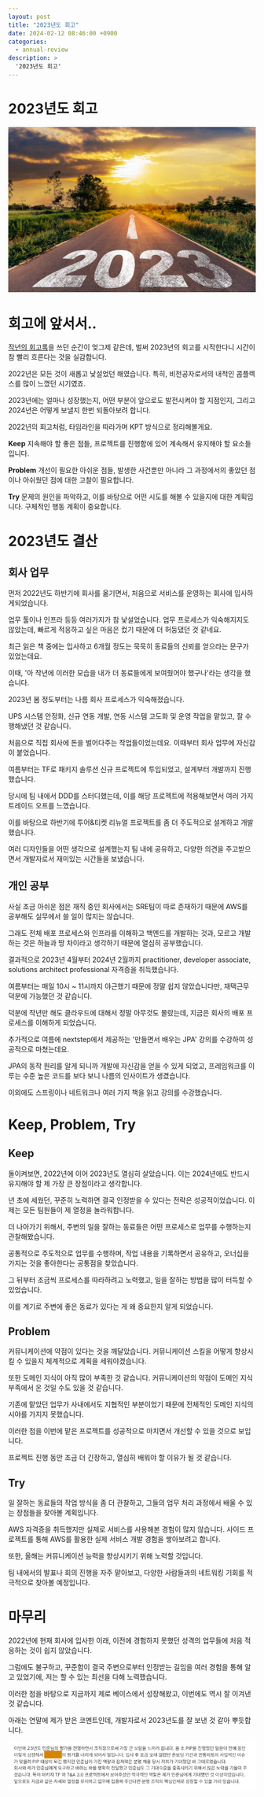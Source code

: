 ```yaml
---
layout: post
title: "2023년도 회고"
date: 2024-02-12 08:46:00 +0900
categories:
  - annual-review
description: >
  '2023년도 회고'
---
```


# 2023년도 회고
![img.png](/assets/img/experience/annual-review/2023/img_1.png)

# 회고에 앞서서..

[작년의 회고록](https://minjoon950425.tistory.com/211)을 쓰던 순간이 엊그제 같은데, 벌써 2023년의 회고를 시작한다니 시간이 참 빨리 흐른다는 것을 실감합니다.

2022년은 모든 것이 새롭고 낯설었던 해였습니다. 특히, 비전공자로서의 내적인 콤플렉스를 많이 느꼈던 시기였죠.

2023년에는 얼마나 성장했는지, 어떤 부분이 앞으로도 발전시켜야 할 지점인지, 그리고 2024년은 어떻게 보낼지 한번 되돌아보려 합니다.

2022년의 회고처럼, 타임라인을 따라가며 KPT 방식으로 정리해볼게요.

**Keep**
지속해야 할 좋은 점들, 프로젝트를 진행함에 있어 계속해서 유지해야 할 요소들입니다.

**Problem**
개선이 필요한 아쉬운 점들, 발생한 사건뿐만 아니라 그 과정에서의 좋았던 점이나 아쉬웠던 점에 대한 고찰이 필요합니다.

**Try**
문제의 원인을 파악하고, 이를 바탕으로 어떤 시도를 해볼 수 있을지에 대한 계획입니다. 구체적인 행동 계획이 중요합니다.

# 2023년도 결산

## 회사 업무
먼저 2022년도 하반기에 회사를 옮기면서, 처음으로 서비스를 운영하는 회사에 입사하게되었습니다.

업무 툴이나 인프라 등등 여러가지가 참 낯설었습니다. 업무 프로세스가 익숙해지지도 않았는데, 빠르게 적응하고 싶은 마음은 컸기 때문에 더 허둥댔던 것 같네요.

최근 읽은 책 중에는 입사하고 6개월 정도는 묵묵히 동료들의 신뢰를 얻으라는 문구가 있었는데요.

이때, '아 작년에 이러한 모습을 내가 더 동료들에게 보여줬어야 했구나'라는 생각을 했습니다.

2023년 봄 정도부터는 나름 회사 프로세스가 익숙해졌습니다.

UPS 시스템 안정화, 신규 연동 개발, 연동 시스템 고도화 및 운영 작업을 맡았고, 잘 수행해냈던 것 같습니다. 

처음으로 직접 회사에 돈을 벌어다주는 작업들이었는데요. 이때부터 회사 업무에 자신감이 붙었습니다. 

여름부터는 TF로 패키지 솔루션 신규 프로젝트에 투입되었고, 설계부터 개발까지 진행했습니다.

당시에 팀 내에서 DDD를 스터디했는데, 이를 해당 프로젝트에 적용해보면서 여러 가지 트레이드 오프를 느꼈습니다.

이를 바탕으로 하반기에 투어&티켓 리뉴얼 프로젝트를 좀 더 주도적으로 설계하고 개발했습니다.

여러 디자인들을 어떤 생각으로 설계했는지 팀 내에 공유하고, 다양한 의견을 주고받으면서 개발자로서 재미있는 시간들을 보냈습니다. 

## 개인 공부
사실 조금 아쉬운 점은 재직 중인 회사에서는 SRE팀이 따로 존재하기 때문에 AWS를 공부해도 실무에서 쓸 일이 많지는 않습니다.

그래도 전체 배포 프로세스와 인프라를 이해하고 백엔드를 개발하는 것과, 모르고 개발하는 것은 하늘과 땅 차이라고 생각하기 때문에 열심히 공부했습니다.

결과적으로 2023년 4월부터 2024년 2월까지 practitioner, developer associate, solutions architect professional 자격증을 취득했습니다.

여름부터는 매일 10시 ~ 11시까지 야근했기 때문에 정말 쉽지 않았습니다만, 재택근무 덕분에 가능했던 것 같습니다.

덕분에 작년만 해도 클라우드에 대해서 정말 아무것도 몰랐는데, 지금은 회사의 배포 프로세스를 이해하게 되었습니다.

추가적으로 여름에 nextstep에서 제공하는 '만들면서 배우는 JPA' 강의를 수강하여 성공적으로 마쳤는데요.

JPA의 동작 원리를 알게 되니까 개발에 자신감을 얻을 수 있게 되었고, 프레임워크를 이루는 수준 높은 코드를 보다 보니 나름의 인사이트가 생겼습니다.

이외에도 스프링이나 네트워크나 여러 가지 책을 읽고 강의를 수강했습니다.

# Keep, Problem, Try
## Keep
돌이켜보면, 2022년에 이어 2023년도 열심히 살았습니다. 이는 2024년에도 반드시 유지해야 할 제 가장 큰 장점이라고 생각합니다.

년 초에 세웠던, 꾸준히 노력하면 결국 인정받을 수 있다는 전략은 성공적이었습니다. 이제는 모든 팀원들이 제 열정을 놀라워합니다.

더 나아가기 위해서, 주변의 일을 잘하는 동료들은 어떤 프로세스로 업무를 수행하는지 관찰해봤습니다.

공통적으로 주도적으로 업무를 수행하며, 작업 내용을 기록하면서 공유하고, 오너십을 가지는 것을 좋아한다는 공통점을 찾았습니다.

그 뒤부터 조금씩 프로세스를 따라하려고 노력했고, 일을 잘하는 방법을 많이 터득할 수 있었습니다.

이를 계기로 주변에 좋은 동료가 있다는 게 왜 중요한지 알게 되었습니다.

## Problem
커뮤니케이션에 약점이 있다는 것을 깨달았습니다. 커뮤니케이션 스킬을 어떻게 향상시킬 수 있을지 체계적으로 계획을 세워야겠습니다.

또한 도메인 지식이 아직 많이 부족한 것 같습니다. 커뮤니케이션의 약점이 도메인 지식 부족에서 온 것일 수도 있을 것 같습니다.

기존에 맡았던 업무가 사내에서도 지협적인 부분이었기 때문에 전체적인 도메인 지식의 시야를 가지지 못했습니다.

이러한 점을 이번에 맡은 프로젝트를 성공적으로 마치면서 개선할 수 있을 것으로 보입니다.

프로젝트 진행 동안 조금 더 긴장하고, 열심히 배워야 할 이유가 될 것 같습니다.

## Try
일 잘하는 동료들의 작업 방식을 좀 더 관찰하고, 그들의 업무 처리 과정에서 배울 수 있는 장점들을 찾아볼 계획입니다.

AWS 자격증을 취득했지만 실제로 서비스를 사용해본 경험이 많지 않습니다. 사이드 프로젝트를 통해 AWS를 활용한 실제 서비스 개발 경험을 쌓아보려고 합니다.

또한, 올해는 커뮤니케이션 능력을 향상시키기 위해 노력할 것입니다.

팀 내에서의 발표나 회의 진행을 자주 맡아보고, 다양한 사람들과의 네트워킹 기회를 적극적으로 찾아볼 예정입니다.

# 마무리

2022년에 현재 회사에 입사한 이래, 이전에 경험하지 못했던 성격의 업무들에 처음 적응하는 것이 쉽지 않았습니다.

그럼에도 불구하고, 꾸준함이 결국 주변으로부터 인정받는 길임을 여러 경험을 통해 알고 있었기에, 저는 할 수 있는 최선을 다해 노력했습니다.

이러한 점을 바탕으로 지금까지 제로 베이스에서 성장해왔고, 이번에도 역시 잘 이겨낸 것 같습니다.

아래는 연말에 제가 받은 코멘트인데, 개발자로서 2023년도를 잘 보낸 것 같아 뿌듯합니다.

![img.png](/assets/img/experience/annual-review/2023/img_2.png)











 


